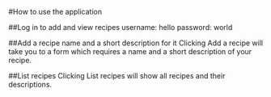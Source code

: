 #How to use the application

##Log in to add and view recipes
username: hello
password: world

##Add a recipe name and a short description for it
Clicking Add a recipe will take you to a form which requires a name and a short description of your recipe.

##List recipes
Clicking List recipes will show all recipes and their descriptions.